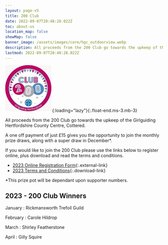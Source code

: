 ```yaml
---
layout: page-v5
title: 200 Club
date: 2022-09-07T20:48:28.022Z
toc: about-us
location_map: false
showMap: false
banner_image: /assets/images/core/hgc_outdoorview.webp
description: All proceeds from the 200 Club go towards the upkeep of the Girlguiding Hertfordshire County Centre, Cottered.
lastmod: 2022-09-07T20:48:28.022Z
---
```

![200 club logo](/wp-content/uploads/2020/12/200-Club-Logo-150x150.jpg){:loading="lazy"}{:.float-end.ms-3.mb-3}

All proceeds from the 200 Club go towards the upkeep of the Girlguiding Hertfordshire County Centre, Cottered.

A one off payment of just £15 gives you the opportunity to join the monthly prize draws, along with a super draw in December*.

If you would like to join the 200 Club please use the links below to register online, plus download and read the terms and conditions.
​
- [2023 Online Registration Form](https://forms.office.com/Pages/ResponsePage.aspx?id=3yob_CzTykeMNWNnWM6OwYCE4GYtXJ9Ogtjv7oAM_iJUREpYRDhXREFSRVJWU0RPREhSWlhLUFNZUC4u){:.external-link}
- [2023 Terms and Conditions](/assets/docs/2023/200-club-2023_t_cs.pdf){:.download-link}

*This prize pot will be dependant upon supporter numbers.

## 2023 - 200 Club Winners

January
: Rickmansworth Trefoil Guild

February
: Carole Hildrop

March
: Shirley Featherstone

April
: Gilly Squire
